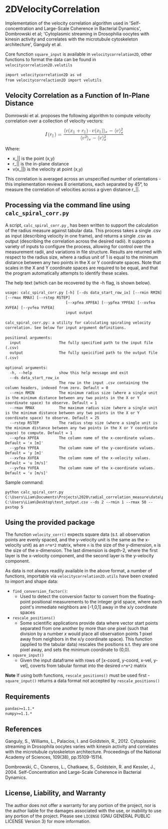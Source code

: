# 2DVelocityCorrelation

Implementation of the velocity correlation algorithm used in 'Self-concentration and Large-Scale Coherence in Bacterial Dynamics', Dombrowski et al; 'Cytoplasmic streaming in Drosophilia oocytes with kinesin activity and correlates with the microtubule cytoskeleton architecture', Ganguly et al.

Core function `square_input` is available in `velocitycorrelation2D`, other functions to format the data can be found in `velocitycorrelation2D.velutils`

`import velocitycorrelation2D as vd`  
`from velocitycorrelaction2D import velutils`


## Velocity Correlation as a Function of In-Plane Distance

Domrowski et al. proposes the following algorithm to compute velocity correlation over a collection of velocity vectors:
<p align="center">
  <img src = "READMEAssets\correlation_eq.png" alt="I(r_{||}) = \frac{\langle v(x_{||}+r_{||})\cdot v(x_{||})\rangle_x - \langle v \rangle^{2}_x}{\langle v^2\rangle_x - \langle v \rangle^{2}_x}"/>
</p>

Where:
 - x_|| is the point (x,y)
 - r_|| is the in-plane distance
 - v(x_||) is the velocity at point (x,y)

This correlation is averaged across an unspecified number of orientations - this implementation reviews 8 orientations, each separated by 45°, to measure the correlation of velocities across a given distance r_||.

## Processing via the command line using `calc_spiral_corr.py`

A script, `calc_spiral_corr.py` , has been written to support the calculation of the radius measure against tabular data. This process takes a single .csv as input (describing velocity in one frame), and returns a single .csv as output (describing the correlation across the desired radii). It supports a variety of inputs to configure the process, allowing for control over the measurement radii, and variations in file structure. Results are returned with respect to the radius size, where a radius unit of 1 is equal to the minimum distance between any two points in the X or Y coordinate spaces. Note that scales in the X and Y coordinate spaces are required to be equal, and that the program automatically attempts to identify these scales.


The help text (which can be recovered by the -h flag, is shown below).

    usage: calc_spiral_corr.py [-h] [--ds data_start_row_ix] [--rmin RMIN] [--rmax RMAX] [--rstep RSTEP]
                               [--xpfea XPFEA] [--ypfea YPFEA] [--xvfea XVFEA] [--yvfea YVFEA]
                               input output

    calc_spiral_corr.py: a utility for calculating spiraling velocity correlation. See below for input argument definitions.

    positional arguments:
      input                 The fully specified path to the input file (.csv)
      output                The fully speicified path to the output file (.csv)

    optional arguments:
      -h, --help            show this help message and exit
      --ds data_start_row_ix
                            The row in the input .csv containing the column headers, indexed from zero. Default = 0
      --rmin RMIN           The minimum radius size (where a single unit is the minimum distance between any two points in the X or Y coordinate space) to observe. Default = 1
      --rmax RMAX           The maximum radius size (where a single unit is the minimum distance between any two points in the X or Y coordinate space) to observe. Default = 25
      --rstep RSTEP         The radius step size (where a single unit is the minimum distance between any two points in the X or Y coordinate space) to compute. Default = 1
      --xpfea XPFEA         The column name of the x-coordinate values. Default = 'x [m]'
      --ypfea YPFEA         The column name of the y-coordinate values. Default = 'y [m]'
      --xvfea XVFEA         The column name of the x-velocity values. Default = 'u [m/s]'
      --yvfea YVFEA         The column name of the x-coordinate values. Default = 'v [m/s]'


Sample command: <br/>

    python calc_spiral_corr.py C:\Users\Liam\Documents\Projects\2020\radial_correlation_measure\data\px_basis\PIVlab_0001.txt C:\Users\Liam\Desktop\test_output.csv --ds 2 --rmin 1 --rmax 50 --pxstep 5

## Using the provided package
The function `velocity_corr()` expects square data (s.t. all observation points are evenly spaced, and the y-velocity unit is the same as the x-velocity unit) as an `n*m*2` matrix, where `n` is the size of the y-dimension, `m` is the size of the x-dimension. The last dimension is depth-2, where the first layer is the x-velocity component, and the second layer is the y-velocity component.

As data is not always readily available in the above format, a number of functions, importable via `velocitycorrelation2D.utils` have been created to import and shape data:

- `find_conversion_factor()`:
  - Used to detect the conversion factor to convert from the floating-point positional measurements to the integer grid space, where each point's immediate neighbors are [-1,0,1] away in the x/y coordinate spaces
- `rescale_positions()`
  - Some scientific applications provide data where vector start points separated from one another by more than one pixel (such that division by a number *x* would place all observation points 1 pixel away from neighbors in the x/y coordinate space). This function (applied to the tabular data) rescales the positions s.t. they are one pixel away, and sets the minimum coordinate to (0,0).
- `square_input()`
  - Given the input dataframe with rows of [x-coord, y-coord, x-vel, y-vel], coverts from tabular format into the desired `n*m*2` matrix

**Note** If using both functions, `rescale_positions()` must be used first - `square_input()` returns a data format not accepted by `rescale_positions()`

## Requirements
    pandas>=1.1.*
    numpy>=1.1.*


## References

Ganguly, S., Williams, L., Palacios, I. and Goldstein, R., 2012. Cytoplasmic streaming in Drosophila oocytes varies with kinesin activity and correlates with the microtubule cytoskeleton architecture. Proceedings of the National Academy of Sciences, 109(38), pp.15109-15114.

Dombrowski, C., Cisneros, L., Chatkaew, S., Goldstein, R. and Kessler, J., 2004. Self-Concentration and Large-Scale Coherence in Bacterial Dynamics.

## License, Liability, and Warranty
The author does not offer a warranty for any portion of the project, nor is the author liable for the damages associated with the use, or inability to use any portion of the project. Please see `LICENSE` (GNU GENERAL PUBLIC LICENSE Version 3) for more information.
